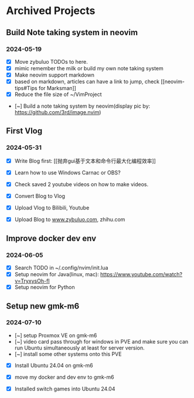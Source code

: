 # Archived Projects

## Build Note taking system in neovim

### 2024-05-19

- [x] Move zybuluo TODOs to here.
- [x] mimic remember the milk or build my own note taking system
- [x] Make neovim support markdown
- [x] based on markdown, articles can have a link to jump, check [[neovim-tips#Tips for Marksman]]
- [x] Reduce the file size of ~/VimProject
- [~] Build a note taking system by neovim(display pic by: https://github.com/3rd/image.nvim)


## First Vlog

### 2024-05-31

- [x] Write Blog first: [[抛弃gui基于文本和命令行最大化编程效率]]
- [x] Learn how to use Windows Carnac or OBS? 
- [x] Check saved 2 youtube videos on how to make videos.
- [x] Convert Blog to Vlog
- [x] Upload Vlog to Bilibili, Youtube
- [x] Upload Blog to www.zybuluo.com, zhihu.com


## Improve docker dev env

### 2024-06-05

- [x] Search TODO in ~/.config/nvim/init.lua
- [x] Setup neovim for Java(linux, mac): https://www.youtube.com/watch?v=TryxysOh-fI
- [x] Setup neovim for Python

## Setup new gmk-m6

### 2024-07-10

- [~] setup Proxmox VE on gmk-m6
- [~] video card pass through for windows in PVE and make sure you can run Ubuntu simultaneously at least for server version.
- [~] install some other systems onto this PVE
- [x] Install Ubuntu 24.04 on gmk-m6
- [x] move my docker and dev env to gmk-m6
- [x] Installed switch games into Ubuntu 24.04

